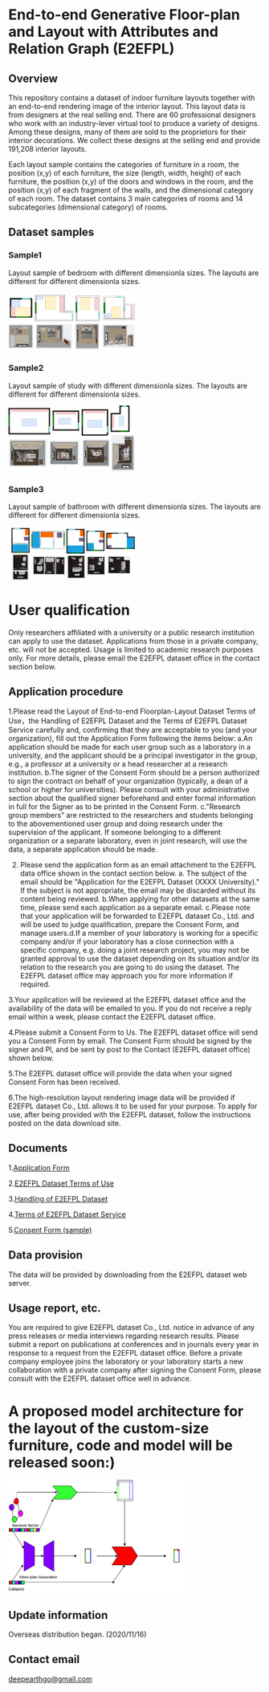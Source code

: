 # End-to-end Generative Floor-plan and Layout with Attributes and Relation Graph (E2EFPL)

## Overview
This repository contains a dataset of indoor furniture layouts together with an end-to-end rendering image of the interior layout. This layout data is from designers at the real selling end. There are 60 professional designers who work with an industry-lever virtual tool to produce a variety of designs. Among these designs, many of them are sold to the proprietors for their interior decorations. We collect these designs at the selling end and provide 191,208 interior layouts. 

Each layout sample contains the categories of furniture in a room, the position (x,y) of each furniture, the size (length, width, height) of each furniture, the position (x,y) of the doors and windows in the room, and the position (x,y) of each fragment of the walls, and the dimensional category of each room. The dataset contains 3 main categories of rooms and 14 subcategories (dimensional category) of rooms.

## Dataset samples
### Sample1
Layout sample of bedroom with different dimensionla sizes. The layouts are different for different dimensionla sizes.
<p align="left"><img width="50%" src="figs/dataset-fig1.png"/></p>

### Sample2
Layout sample of study with different dimensionla sizes. The layouts are different for different dimensionla sizes.
<p align="left"><img width="50%" src="figs/dataset-fig2.png"/></p>

### Sample3
Layout sample of bathroom with different dimensionla sizes. The layouts are different for different dimensionla sizes.
<p align="left"><img width="50%" src="figs/dataset-fig3.png"/></p>

# User qualification
Only researchers affiliated with a university or a public research institution can apply to use the dataset. Applications from those in a private company, etc. will not be accepted. Usage is limited to academic research purposes only. For more details, please email the E2EFPL dataset office in the contact section below.

## Application procedure
1.Please read the Layout of End-to-end Floorplan-Layout Dataset Terms of Use，the Handling of E2EFPL Dataset and the Terms of E2EFPL Dataset Service carefully and, confirming that they are acceptable to you (and your organization), fill out the Application Form following the items below: a.An application should be made for each user group such as a laboratory in a university, and the applicant should be a principal investigator in the group, e.g., a professor at a university or a head researcher at a research institution. b.The signer of the Consent Form should be a person authorized to sign the contract on behalf of your organization (typically, a dean of a school or higher for universities). Please consult with your administrative section about the qualified signer beforehand and enter formal information in full for the Signer as to be printed in the Consent Form. c."Research group members" are restricted to the researchers and students belonging to the abovementioned user group and doing research under the supervision of the applicant. If someone belonging to a different organization or a separate laboratory, even in joint research, will use the data, a separate application should be made.

2. Please send the application form as an email attachment to the E2EFPL data office shown in the contact section below. a. The subject of the email should be "Application for the E2EFPL Dataset (XXXX University)." If the subject is not appropriate, the email may be discarded without its content being reviewed. b.When applying for other datasets at the same time, please send each application as a separate email. c.Please note that your application will be forwarded to E2EFPL dataset Co., Ltd. and will be used to judge qualification, prepare the Consent Form, and manage users.d.If a member of your laboratory is working for a specific company and/or if your laboratory has a close connection with a specific company, e.g. doing a joint research project, you may not be granted approval to use the dataset depending on its situation and/or its relation to the research you are going to do using the dataset. The E2EFPL dataset office may approach you for more information if required.

3.Your application will be reviewed at the E2EFPL dataset office and the availability of the data will be emailed to you. If you do not receive a reply email within a week, please contact the E2EFPL dataset office.

4.Please submit a Consent Form to Us. The E2EFPL dataset office will send you a Consent Form by email. The Consent Form should be signed by the signer and PI, and be sent by post to the Contact (E2EFPL dataset office) shown below.

5.The E2EFPL dataset office will provide the data when your signed Consent Form has been received.

6.The high-resolution layout rendering image data will be provided if E2EFPL dataset Co., Ltd. allows it to be used for your purpose. To apply for use, after being provided with the E2EFPL dataset, follow the instructions posted on the data download site.

## Documents
1.[Application Form](https://github.com/CODE-SUBMIT/dataset3/blob/main/Application%20E2EFPL%20Dataset.pdf)

2.[E2EFPL Dataset Terms of Use](https://github.com/CODE-SUBMIT/dataset3/blob/main/E2EFPL%20Dataset%20Terms%20of%20Use.pdf)

3.[Handling of E2EFPL Dataset](https://github.com/CODE-SUBMIT/dataset3/blob/main/Handing%20of%20E2EFPL%20Dataset.pdf)

4.[Terms of E2EFPL Dataset Service](https://github.com/CODE-SUBMIT/dataset3/blob/main/Terms%20of%20E2EFPL%20Dataset%20Service.pdf)

5.[Consent Form (sample)](https://github.com/CODE-SUBMIT/dataset3/blob/main/Consent_E2EFPL.pdf)

## Data provision
The data will be provided by downloading from the E2EFPL dataset web server.

## Usage report, etc.
You are required to give E2EFPL dataset Co., Ltd. notice in advance of any press releases or media interviews regarding research results. Please submit a report on publications at conferences and in journals every year in response to a request from the E2EFPL dataset office. Before a private company employee joins the laboratory or your laboratory starts a new collaboration with a private company after signing the Consent Form, please consult with the E2EFPL dataset office well in advance.

# A proposed model architecture for the layout of the custom-size furniture, code and model will be released soon:)
<p align="left"><img width="70%" src="figs/dataset-fig4.png"/></p>

## Update information
Overseas distribution began. (2020/11/16)

## Contact email
deepearthgo@gmail.com

